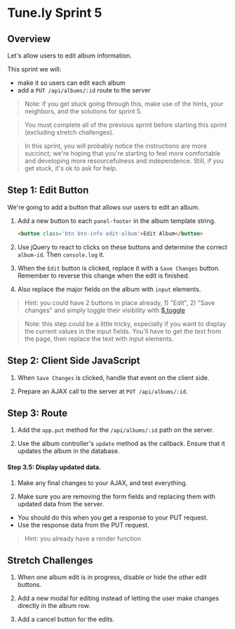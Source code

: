 # Tune.ly Sprint 5

## Overview

Let's allow users to edit album information.  

This sprint we will:

* make it so users can edit each album  
* add a `PUT /api/albums/:id` route to the server


> Note: if you get stuck going through this, make use of the hints, your neighbors, and the solutions for sprint 5.

> You must complete all of the previous sprint before starting this sprint (excluding stretch challenges).

> In this sprint, you will probably notice the instructions are more succinct; we're hoping that you're starting to feel more comfortable and developing more resourcefulness and independence.  Still, if you get stuck, it's ok to ask for help.

## Step 1: Edit Button

We're going to add a button that allows our users to edit an album.

1. Add a new button to each `panel-footer` in the album template string.

    ```html
    <button class='btn btn-info edit-album'>Edit Album</button>
    ```

1. Use jQuery to react to clicks on these buttons and determine the correct `album-id`.  Then `console.log` it.

1. When the `Edit` button is clicked, replace it with a `Save Changes` button. Remember to reverse this change when the edit is finished.

1. Also replace the major fields on the album with `input` elements.


  > Hint: you could have 2 buttons in place already, 1) "Edit", 2) "Save changes" and simply toggle their visibility with [$.toggle](http://api.jquery.com/toggle/)

  > Note: this step could be a little tricky, especially if you want to display the current values in the input fields.  You'll have to get the text from the page, then replace the text with input elements.  


## Step 2: Client Side JavaScript

1. When `Save Changes` is clicked, handle that event on the client side.

1. Prepare an AJAX call to the server at `PUT /api/albums/:id`.


## Step 3: Route

1. Add the `app.put` method for the `/api/albums/:id` path on the server.  

1. Use the album controller's `update` method as the callback. Ensure that it updates the album in the database.

#### Step 3.5: Display updated data.


1. Make any final changes to your AJAX, and test everything.

1. Make sure you are removing the form fields and replacing them with updated data from the server.
  * You should do this when you get a response to your PUT request.
  * Use the response data from the PUT request.

  > Hint: you already have a render function



## Stretch Challenges

1. When one album edit is in progress, disable or hide the other edit buttons.

1. Add a new modal for editing instead of letting the user make changes directly in the album row.

1. Add a cancel button for the edits.
